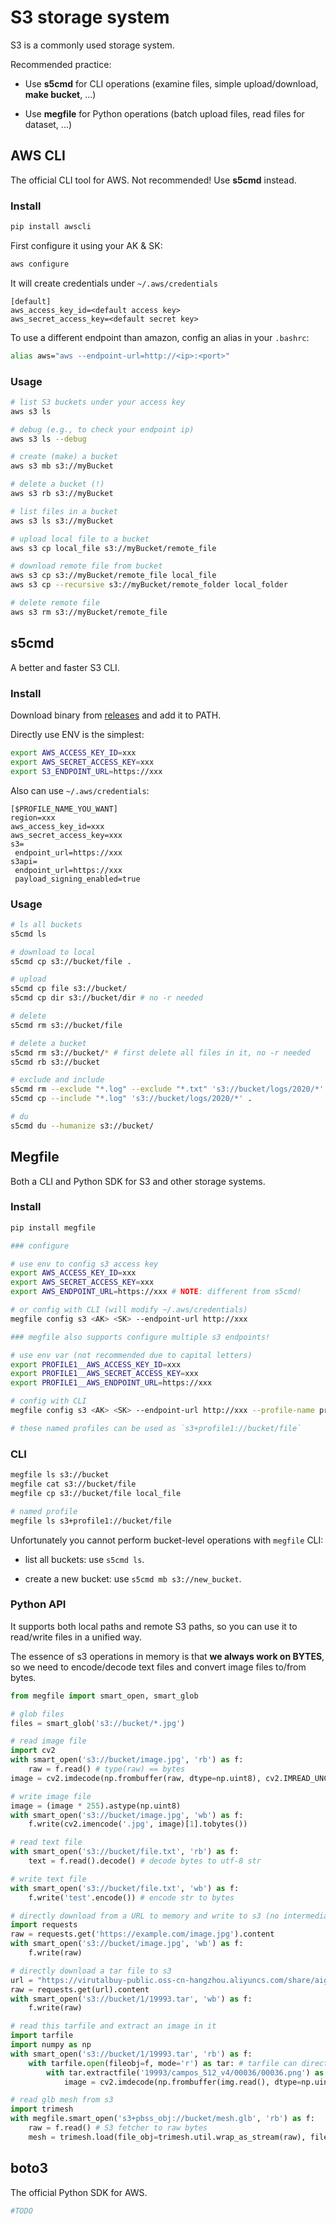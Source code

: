 # S3 storage system

S3 is a commonly used storage system.

Recommended practice:

* Use **s5cmd** for CLI operations (examine files, simple upload/download, **make bucket**, ...)

* Use **megfile** for Python operations (batch upload files, read files for dataset, ...)

## AWS CLI

The official CLI tool for AWS.
Not recommended! Use **s5cmd** instead.

### Install

```bash
pip install awscli
```

First configure it using your AK & SK:

```bash
aws configure
```

It will create credentials under `~/.aws/credentials`

```config
[default]
aws_access_key_id=<default access key>
aws_secret_access_key=<default secret key>
```

To use a different endpoint than amazon, config an alias in your `.bashrc`:

```bash
alias aws="aws --endpoint-url=http://<ip>:<port>"
```

### Usage

```bash
# list S3 buckets under your access key
aws s3 ls

# debug (e.g., to check your endpoint ip)
aws s3 ls --debug

# create (make) a bucket
aws s3 mb s3://myBucket

# delete a bucket (!)
aws s3 rb s3://myBucket

# list files in a bucket
aws s3 ls s3://myBucket

# upload local file to a bucket
aws s3 cp local_file s3://myBucket/remote_file

# download remote file from bucket
aws s3 cp s3://myBucket/remote_file local_file
aws s3 cp --recursive s3://myBucket/remote_folder local_folder

# delete remote file
aws s3 rm s3://myBucket/remote_file
```

## s5cmd

A better and faster S3 CLI.

### Install

Download binary from [releases](https://github.com/peak/s5cmd/releases) and add it to PATH.


Directly use ENV is the simplest:
```bash
export AWS_ACCESS_KEY_ID=xxx
export AWS_SECRET_ACCESS_KEY=xxx
export S3_ENDPOINT_URL=https://xxx
```

Also can use `~/.aws/credentials`:
```
[$PROFILE_NAME_YOU_WANT]
region=xxx
aws_access_key_id=xxx
aws_secret_access_key=xxx
s3=
 endpoint_url=https://xxx
s3api=
 endpoint_url=https://xxx
 payload_signing_enabled=true
```

### Usage
```bash
# ls all buckets
s5cmd ls

# download to local
s5cmd cp s3://bucket/file .

# upload
s5cmd cp file s3://bucket/
s5cmd cp dir s3://bucket/dir # no -r needed

# delete
s5cmd rm s3://bucket/file

# delete a bucket 
s5cmd rm s3://bucket/* # first delete all files in it, no -r needed
s5cmd rb s3://bucket

# exclude and include
s5cmd rm --exclude "*.log" --exclude "*.txt" 's3://bucket/logs/2020/*'
s5cmd cp --include "*.log" 's3://bucket/logs/2020/*' .

# du
s5cmd du --humanize s3://bucket/
```

## Megfile

Both a CLI and Python SDK for S3 and other storage systems.

### Install

```bash
pip install megfile

### configure 

# use env to config s3 access key
export AWS_ACCESS_KEY_ID=xxx
export AWS_SECRET_ACCESS_KEY=xxx
export AWS_ENDPOINT_URL=https://xxx # NOTE: different from s5cmd!

# or config with CLI (will modify ~/.aws/credentials)
megfile config s3 <AK> <SK> --endpoint-url http://xxx

### megfile also supports configure multiple s3 endpoints!

# use env var (not recommended due to capital letters)
export PROFILE1__AWS_ACCESS_KEY_ID=xxx
export PROFILE1__AWS_SECRET_ACCESS_KEY=xxx
export PROFILE1__AWS_ENDPOINT_URL=https://xxx

# config with CLI
megfile config s3 <AK> <SK> --endpoint-url http://xxx --profile-name profile1

# these named profiles can be used as `s3+profile1://bucket/file`
```

### CLI

```bash
megfile ls s3://bucket
megfile cat s3://bucket/file
megfile cp s3://bucket/file local_file

# named profile
megfile ls s3+profile1://bucket/file
```

Unfortunately you cannot perform bucket-level operations with `megfile` CLI:

* list all buckets: use `s5cmd ls`.

* create a new bucket: use `s5cmd mb s3://new_bucket`.

### Python API

It supports both local paths and remote S3 paths, so you can use it to read/write files in a unified way.

The essence of s3 operations in memory is that **we always work on BYTES**, so we need to encode/decode text files and convert image files to/from bytes.

```python
from megfile import smart_open, smart_glob

# glob files
files = smart_glob('s3://bucket/*.jpg')

# read image file
import cv2
with smart_open('s3://bucket/image.jpg', 'rb') as f:
    raw = f.read() # type(raw) == bytes
image = cv2.imdecode(np.frombuffer(raw, dtype=np.uint8), cv2.IMREAD_UNCHANGED).astype(np.float32) / 255

# write image file
image = (image * 255).astype(np.uint8)
with smart_open('s3://bucket/image.jpg', 'wb') as f:
    f.write(cv2.imencode('.jpg', image)[1].tobytes())

# read text file
with smart_open('s3://bucket/file.txt', 'rb') as f:
    text = f.read().decode() # decode bytes to utf-8 str

# write text file
with smart_open('s3://bucket/file.txt', 'wb') as f:
    f.write('test'.encode()) # encode str to bytes

# directly download from a URL to memory and write to s3 (no intermediate steps on local disk)
import requests
raw = requests.get('https://example.com/image.jpg').content
with smart_open('s3://bucket/image.jpg', 'wb') as f:
    f.write(raw)

# directly download a tar file to s3
url = "https://virutalbuy-public.oss-cn-hangzhou.aliyuncs.com/share/aigc3d/objaverse_tar/1/19993.tar"
raw = requests.get(url).content
with smart_open('s3://bucket/1/19993.tar', 'wb') as f:
    f.write(raw)

# read this tarfile and extract an image in it
import tarfile
import numpy as np
with smart_open('s3://bucket/1/19993.tar', 'rb') as f:
    with tarfile.open(fileobj=f, mode='r') as tar: # tarfile can directly read s3 fetcher, no need for f.read()
        with tar.extractfile('19993/campos_512_v4/00036/00036.png') as img:
            image = cv2.imdecode(np.frombuffer(img.read(), dtype=np.uint8), cv2.IMREAD_UNCHANGED).astype(np.float32) / 255

# read glb mesh from s3
import trimesh
with megfile.smart_open('s3+pbss_obj://bucket/mesh.glb', 'rb') as f:
    raw = f.read() # S3 fetcher to raw bytes
    mesh = trimesh.load(file_obj=trimesh.util.wrap_as_stream(raw), file_type='glb', force='mesh')

```

## boto3

The official Python SDK for AWS.

```bash
#TODO
```